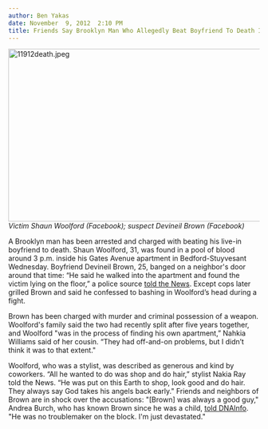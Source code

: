 ```yaml
---
author: Ben Yakas
date: November  9, 2012  2:10 PM
title: Friends Say Brooklyn Man Who Allegedly Beat Boyfriend To Death Is "Good Guy"
---
```


<p><span class="mt-enclosure mt-enclosure-image" style="display: inline;"> </span></p><div class="image-none"> <img alt="11912death.jpeg" src="https://web.archive.org/web/20130624075510im_/http://gothamist.com/attachments/byakas/11912death.jpeg" width="640" height="346"> <br> <i> Victim Shaun Woolford (Facebook); suspect Devineil Brown (Facebook)</i></div> <p></p>

<p>A Brooklyn man has been arrested and charged with beating his live-in boyfriend to death. Shaun Woolford, 31, was found in a pool of blood around 3 p.m. inside his Gates Avenue apartment in Bedford-Stuyvesant Wednesday. Boyfriend Devineil Brown, 25, banged on a neighbor&apos;s door around that time: &#x201C;He said he walked into the apartment and found the victim lying on the floor,&#x201D; a police source <a href="https://web.archive.org/web/20130624075510/http://www.nydailynews.com/new-york/jilted-boyfriend-beats-ave-hairdresser-death-article-1.1199229">told the News</a>. Except cops later grilled Brown and said he confessed to bashing in Woolford&#x2019;s head during a fight.</p>

<p>Brown has been charged with murder and criminal possession of a weapon. Woolford&apos;s family said the two had recently split after five years together, and Woolford &quot;was in the process of finding his own apartment,&#x201D; Nahkia Williams said of her cousin. &#x201C;They had off-and-on problems, but I didn&#x2019;t think it was to that extent.&quot; </p>

<p>Woolford, who was a stylist, was described as generous and kind by coworkers. &#x201C;All he wanted to do was shop and do hair,&#x201D; stylist Nakia Ray told the News. &#x201C;He was put on this Earth to shop, look good and do hair. They always say God takes his angels back early.&quot; Friends and neighbors of Brown are in shock over the accusations: &quot;[Brown] was always a good guy,&quot; Andrea Burch, who has known Brown since he was a child, <a href="https://web.archive.org/web/20130624075510/http://www.dnainfo.com/new-york/20121108/bedford-stuyvesant/man-found-dead-with-head-trauma-gates-avenue-apartment">told DNAInfo</a>. &quot;He was no troublemaker on the block. I&apos;m just devastated.&quot;<br>
</p>